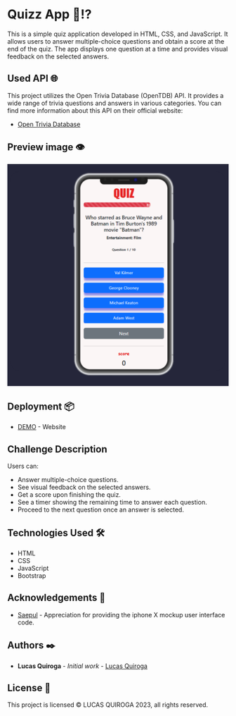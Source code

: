 # Quizz App 💭⁉️

This is a simple quiz application developed in HTML, CSS, and JavaScript. It allows users to answer multiple-choice questions and obtain a score at the end of the quiz. The app displays one question at a time and provides visual feedback on the selected answers.

## Used API 🌐

This project utilizes the Open Trivia Database (OpenTDB) API. It provides a wide range of trivia questions and answers in various categories. You can find more information about this API on their official website:

- [Open Trivia Database](https://opentdb.com/api_config.php)

## Preview image 👁

![app](./app.png)

## Deployment 📦

- [DEMO](https://quizz-app-api-iphone.netlify.app/) - Website

## Challenge Description

Users can:

- Answer multiple-choice questions.
- See visual feedback on the selected answers.
- Get a score upon finishing the quiz.
- See a timer showing the remaining time to answer each question.
- Proceed to the next question once an answer is selected.

## Technologies Used 🛠️

- HTML
- CSS
- JavaScript
- Bootstrap

## Acknowledgements 🎁

- [Saepul](https://codepen.io/aepnat) - Appreciation for providing the iphone X mockup user interface code.

## Authors ✒️

- **Lucas Quiroga** - _Initial work_ - [Lucas Quiroga](https://github.com/Lucas-Quiroga)

## License 📄

This project is licensed © LUCAS QUIROGA 2023, all rights reserved.
